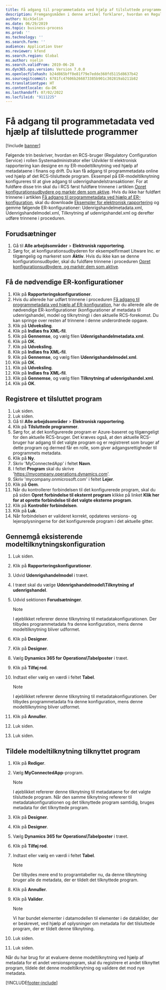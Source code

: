 ```yaml
---
title: Få adgang til programmetadata ved hjælp af tilsluttede programmer
description: Fremgangsmåden i denne artikel forklarer, hvordan en Regulatory Configuration Service-bruger kan designe en ny elektronisk rapporteringsmodel ved hjælp af metadata.
author: NickSelin
ms.date: 06/29/2019
ms.topic: business-process
ms.prod: ''
ms.technology: ''
ms.search.form: ''
audience: Application User
ms.reviewer: kfend
ms.search.region: Global
ms.author: nselin
ms.search.validFrom: 2019-06-28
ms.dyn365.ops.version: Version 7.0.0
ms.openlocfilehash: b24d865bff0e81f79e7edde360fd5115d8637b42
ms.sourcegitcommit: 6781fc47606b266873385b901c302819ab211b82
ms.translationtype: HT
ms.contentlocale: da-DK
ms.lasthandoff: 07/02/2022
ms.locfileid: "9111225"
---
```

# <a name="access-application-metadata-by-using-connected-applications"></a>Få adgang til programmetadata ved hjælp af tilsluttede programmer

[!include [banner](../../includes/banner.md)]

Følgende trin beskriver, hvordan en RCS-bruger (Regulatory Configuration Service) i rollen Systemadministrator eller Udvikler til elektronisk rapportering kan designe en ny ER-modeltilknytning ved hjælp af metadataene i finans og drift. Du kan få adgang til programmetadata online ved hjælp af det RCS-tilsluttede program. Eksempel på ER-modeltilknytning konfigureres til at give adgang til udenrigshandelstransaktioner. For at fuldføre disse trin skal du i RCS først fuldføre trinnene i artiklen [Opret konfigurationsudbydere og markér dem som aktive](er-configuration-provider-mark-it-active-2016-11.md). Hvis du ikke har fuldført trinnene i artiklen [Få adgang til programmetadata ved hjælp af ER-konfiguration](access-application-metadata-er-configuration.md), skal du downloade [Eksempler for elektronisk rapportering](https://download.microsoft.com/download/0/4/e/04e13839-e423-442b-a6c2-dd35b1045c2d/Dynamics%20365%20for%20Finance%20and%20Operations%208.1%20Electronic%20reporting%20task%20guides.zip) og gemme følgende ER-konfigurationer: Udenrigshandelmetadata.xml, Udenrigshandelmodel.xml, Tilknytning af udenrigshandel.xml og derefter udføre trinnene i proceduren.

## <a name="prerequisites"></a>Forudsætninger
1. Gå til **Alle arbejdsområder** > **Elektronisk rapportering**. 
2. Sørg for, at konfigurationsudbyderen for eksempelfirmaet Litware Inc. er tilgængelig og markeret som **Aktiv**. Hvis du ikke kan se denne konfigurationsudbyder, skal du fuldføre trinnene i proceduren [Opret konfigurationsudbydere, og markér dem som aktive](er-configuration-provider-mark-it-active-2016-11.md). 

## <a name="get-required-er-configurations"></a>Få de nødvendige ER-konfigurationer
1. Klik på **Rapporteringskonfigurationer**. 
2. Hvis du allerede har udført trinnene i proceduren [Få adgang til programmetadata ved hjælp af ER-konfiguration](access-application-metadata-er-configuration.md), har du allerede alle de nødvendige ER-konfigurationer (konfigurationer af metadata til udenrigshandel, model og tilknytning) i den aktuelle RCS-forekomst. Du kan springe over resten af trinnene i denne underordnede opgave. 
3. Klik på **Udveksling**. 
4. Klik på **Indlæs fra XML-fil**. 
5. Klik på **Gennemse**, og vælg filen **Udenrigshandelmetadata.xml**. 
6. Klik på **OK**. 
7. Klik på **Udveksling**. 
8. Klik på **Indlæs fra XML-fil**. 
9. Klik på **Gennemse**, og vælg filen **Udenrigshandelmodel.xml**. 
10. Klik på **OK**. 
11. Klik på **Udveksling**. 
12. Klik på **Indlæs fra XML-fil**. 
13. Klik på **Gennemse**, og vælg filen **Tilknytning af udenrigshandel.xml**. 
14. Klik på **OK**. 

## <a name="register-a-connected-application"></a>Registrere et tilsluttet program
1. Luk siden. 
2. Luk siden. 
3. Gå til **Alle arbejdsområder** > **Elektronisk rapportering**. 
4. Klik på **Tilsluttede programmer**. 
5. Sørg for, at det konfigurerede program er Azure-baseret og tilgængeligt for den aktuelle RCS-bruger. Det kræves også, at den aktuelle RCS-bruger har adgang til det valgte program og er registreret som bruger af dette program og dermed får en rolle, som giver adgangsrettigheder til programmets metadata. 
6. Klik på **Ny**. 
7. Skriv 'MyConnectedApp' i feltet **Navn**. 
8. I feltet **Program** skal du skrive 'https://mycompany.operations.dynamics.com'. 
9. Skriv 'mycompany.onmicrosoft.com' i feltet **Lejer**. 
10. Klik på **Gem**. 
11. Når du kontrollerer forbindelsen til det konfigurerede program, skal du på siden **Opret forbindelse til eksternt program** klikke på linket **Klik her for at oprette forbindelse til det valgte eksterne program**. 
12. Klik på **Kontrollér forbindelsen**. 
13. Klik på **Luk**. 
14. Når forbindelsen er valideret korrekt, opdateres versions- og lejeroplysningerne for det konfigurerede program i det aktuelle gitter. 

## <a name="review-existing-model-mapping-configuration"></a>Gennemgå eksisterende modeltilknytningskonfiguration
1. Luk siden. 
2. Klik på **Rapporteringskonfigurationer**. 
3. Udvid **Udenrigshandelmodel** i træet. 
4. I træet skal du vælge **Udenrigshandelmodel\Tilknytning af udenrigshandel**. 
5. Udvid sektionen **Forudsætninger**. 

    > [!NOTE]
    > I øjeblikket refererer denne tilknytning til metadatakonfigurationen. Der tilbydes programmetadata fra denne konfiguration, mens denne modeltilknytning bliver udformet. 

6. Klik på **Designer**. 
7. Klik på **Designer**. 
8. Vælg **Dynamics 365 for Operations\Tabelposter** i træet. 
9. Klik på **Tilføj rod**. 
10. Indtast eller vælg en værdi i feltet **Tabel**. 

    > [!NOTE]
    > I øjeblikket refererer denne tilknytning til metadatakonfigurationen. Der tilbydes programmetadata fra denne konfiguration, mens denne modeltilknytning bliver udformet. 

11. Klik på **Annuller**. 
12. Luk siden. 
13. Luk siden. 

## <a name="assign-connected-application-to-model-mapping"></a>Tildele modeltilknytning tilknyttet program 
1. Klik på **Rediger**. 
2. Vælg **MyConnectedApp**-program. 

    > [!NOTE]
    > I øjeblikket refererer denne tilknytning til metadataene for det valgte tilsluttede program. Når den samme tilknytning refererer til metadatakonfigurationen og det tilknyttede program samtidig, bruges metadata for det tilknyttede program. 

3. Klik på **Designer**. 
4. Klik på **Designer**. 
5. Vælg **Dynamics 365 for Operations\Tabelposter** i træet. 
6. Klik på **Tilføj rod**. 
7. Indtast eller vælg en værdi i feltet **Tabel**. 

    > [!NOTE]
    > Der tilbydes mere end to programtabeller nu, da denne tilknytning bruger alle de metadata, der er tildelt det tilknyttede program. 

8. Klik på **Annuller**. 
9. Klik på **Valider**. 

    > [!NOTE]
    > Vi har bundet elementer i datamodellen til elementer i de datakilder, der er beskrevet, ved hjælp af oplysninger om metadata for det tilsluttede program, der er tildelt denne tilknytning. 

10. Luk siden. 
11. Luk siden. 

Når du har brug for at evaluere denne modeltilknytning ved hjælp af metadata for et andet versionsprogram, skal du registrere et andet tilknyttet program, tildele det denne modeltilknytning og validere det mod nye metadata.


[!INCLUDE[footer-include](../../../../includes/footer-banner.md)]

